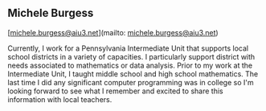 ## Michele Burgess

[michele.burgess@aiu3.net](mailto: michele.burgess@aiu3.net)

Currently, I work for a Pennsylvania Intermediate Unit that supports local school districts in a variety of capacities.  I particularly support district with needs associated to mathematics or data analysis.  Prior to my work at the Intermediate Unit, I taught middle school and high school mathematics.  The last time I did any significant computer programming was in college so I'm looking forward to see what I remember and excited to share this information with local teachers.
